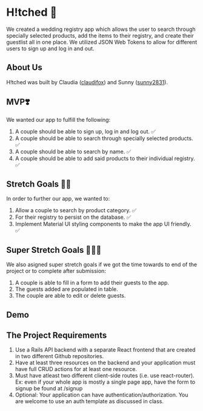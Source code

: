 # H!tched 💍

We created a wedding registry app which allows the user to search through specially selected products, add the items to their registry, and create their guestlist all in one place. We utilized JSON Web Tokens to allow for different users to sign up and log in and out. 

## About Us 

H!tched was built by Claudia ([claudifox](https://github.com/claudifox)) and Sunny ([sunny2831](https://github.com/sunny2831)).

## MVP❣️

We wanted our app to fulfill the following: 
1. A couple should be able to sign up, log in and log out. ✅
2. A couple should be able to search through specially selected products. ✅
3. A couple should be able to search by name. ✅
4. A couple should be able to add said products to their individual registry. ✅

## Stretch Goals 🎁🎁

In order to further our app, we wanted to: 
1. Allow a couple to search by product category. ✅
2. For their registry to persist on the database. ✅
3. Implement Material UI styling components to make the app UI friendly. ✅

## Super Stretch Goals 💌💌💌

We also asigned super stretch goals if we got the time towards to end of the project or to complete after submission:
1. A couple is able to fill in a form to add their guests to the app.
2. The guests added are populated in table.
3. The couple are able to edit or delete guests.

## Demo 

## The Project Requirements

1. Use a Rails API backend with a separate React frontend that are created in two different Github repositories.
2. Have at least three resources on the backend and your application must have full CRUD actions for at least one resource.
3. Must have atleast two different client-side routes (i.e. use react-router). Ex: even if your whole app is mostly a single page app, have the form to signup be found at /signup
4. Optional: Your application can have authentication/authorization. You are welcome to use an auth template as discussed in class.
